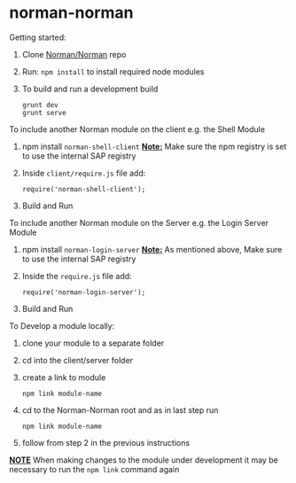 norman-norman
===============


Getting started:

1. Clone [Norman/Norman](https://github.wdf.sap.corp/Norman/Norman) repo
2. Run:
	`npm install` to install required node modules
3. To build and run a development build

    ```
    grunt dev
    grunt serve
    ```

To include another Norman module on the client e.g. the Shell Module

1. npm install `norman-shell-client` 
**<u>Note:</u>**  Make sure the npm registry is set to use the internal SAP registry
2. Inside  `client/require.js` file add:

    ```
    require('norman-shell-client');
    ```
3. Build and Run

To include another Norman module on the Server e.g. the Login Server Module

1. npm install `norman-login-server` 
 **<u>Note:</u>**  As mentioned above, Make sure to use the internal SAP registry
2. Inside the `require.js` file add:

    ```
    require('norman-login-server');
    ```
3. Build and Run


To Develop a module locally:

1. clone your module to a separate folder
2. cd into the client/server folder
3. create a link to module

    ```
    npm link module-name	
    ```
3. cd to the Norman-Norman root and as in last step run
 
    ```
    npm link module-name	
    ```
4. follow from step 2 in the previous instructions

**<u>NOTE</u>**  When making changes to the module under development it may be necessary to run the `npm link` command again
